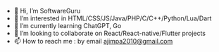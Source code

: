 - 👋 Hi, I’m SoftwareGuru
- 👀 I’m interested in HTML/CSS/JS/Java/PHP/C/C++/Python/Lua/Dart
- 🌱 I’m currently learning ChatGPT, Go
- 💞️ I’m looking to collaborate on React/React-native/Flutter projects
- 📫 How to reach me : by email ajimpa2010@gmail.com

<!---
ajimpa/ajimpa is a ✨ special ✨ repository because its `README.md` (this file) appears on your GitHub profile.
You can click the Preview link to take a look at your changes.
--->
